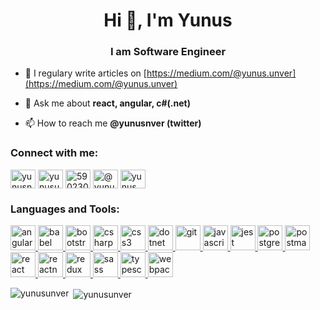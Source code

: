 <h1 align="center">Hi 👋, I'm Yunus</h1>
<h3 align="center">I am Software Engineer</h3>



- 📝 I regulary write articles on [https://medium.com/@yunus.unver](https://medium.com/@yunus.unver)

- 💬 Ask me about **react, angular, c#(.net)**

- 📫 How to reach me **@yunusnver (twitter)**


<h3 align="left">Connect with me:</h3>
<p align="left">
<a href="https://twitter.com/yunusnver" target="blank"><img align="center" src="https://cdn.jsdelivr.net/npm/simple-icons@3.0.1/icons/twitter.svg" alt="yunusnver" height="30" width="40" /></a>
<a href="https://linkedin.com/in/yunusunver" target="blank"><img align="center" src="https://cdn.jsdelivr.net/npm/simple-icons@3.0.1/icons/linkedin.svg" alt="yunusunver" height="30" width="40" /></a>
<a href="https://stackoverflow.com/users/5902309" target="blank"><img align="center" src="https://cdn.jsdelivr.net/npm/simple-icons@3.0.1/icons/stackoverflow.svg" alt="5902309" height="30" width="40" /></a>
<a href="https://medium.com/@yunus.unver" target="blank"><img align="center" src="https://cdn.jsdelivr.net/npm/simple-icons@3.0.1/icons/medium.svg" alt="@yunus.unver" height="30" width="40" /></a>
<a href="https://www.hackerrank.com/yunus_unver1995" target="blank"><img align="center" src="https://cdn.jsdelivr.net/npm/simple-icons@3.0.1/icons/hackerrank.svg" alt="yunus_unver1995" height="30" width="40" /></a>
</p>

<h3 align="left">Languages and Tools:</h3>
<p align="left"> <a href="https://angular.io" target="_blank"> <img src="https://devicons.github.io/devicon/devicon.git/icons/angularjs/angularjs-original.svg" alt="angularjs" width="40" height="40"/> </a> <a href="https://babeljs.io/" target="_blank"> <img src="https://www.vectorlogo.zone/logos/babeljs/babeljs-icon.svg" alt="babel" width="40" height="40"/> </a> <a href="https://getbootstrap.com" target="_blank"> <img src="https://devicons.github.io/devicon/devicon.git/icons/bootstrap/bootstrap-plain.svg" alt="bootstrap" width="40" height="40"/> </a> <a href="https://www.w3schools.com/cs/" target="_blank"> <img src="https://devicons.github.io/devicon/devicon.git/icons/csharp/csharp-original.svg" alt="csharp" width="40" height="40"/> </a> <a href="https://www.w3schools.com/css/" target="_blank"> <img src="https://devicons.github.io/devicon/devicon.git/icons/css3/css3-original-wordmark.svg" alt="css3" width="40" height="40"/> </a> <a href="https://dotnet.microsoft.com/" target="_blank"> <img src="https://devicons.github.io/devicon/devicon.git/icons/dot-net/dot-net-original-wordmark.svg" alt="dotnet" width="40" height="40"/> </a> <a href="https://git-scm.com/" target="_blank"> <img src="https://www.vectorlogo.zone/logos/git-scm/git-scm-icon.svg" alt="git" width="40" height="40"/> </a> <a href="https://developer.mozilla.org/en-US/docs/Web/JavaScript" target="_blank"> <img src="https://devicons.github.io/devicon/devicon.git/icons/javascript/javascript-original.svg" alt="javascript" width="40" height="40"/> </a> <a href="https://jestjs.io" target="_blank"> <img src="https://www.vectorlogo.zone/logos/jestjsio/jestjsio-icon.svg" alt="jest" width="40" height="40"/> </a> <a href="https://www.postgresql.org" target="_blank"> <img src="https://devicons.github.io/devicon/devicon.git/icons/postgresql/postgresql-original-wordmark.svg" alt="postgresql" width="40" height="40"/> </a> <a href="https://postman.com" target="_blank"> <img src="https://www.vectorlogo.zone/logos/getpostman/getpostman-icon.svg" alt="postman" width="40" height="40"/> </a> <a href="https://reactjs.org/" target="_blank"> <img src="https://devicons.github.io/devicon/devicon.git/icons/react/react-original-wordmark.svg" alt="react" width="40" height="40"/> </a> <a href="https://reactnative.dev/" target="_blank"> <img src="https://reactnative.dev/img/header_logo.svg" alt="reactnative" width="40" height="40"/> </a> <a href="https://redux.js.org" target="_blank"> <img src="https://devicons.github.io/devicon/devicon.git/icons/redux/redux-original.svg" alt="redux" width="40" height="40"/> </a> <a href="https://sass-lang.com" target="_blank"> <img src="https://devicons.github.io/devicon/devicon.git/icons/sass/sass-original.svg" alt="sass" width="40" height="40"/> </a> <a href="https://www.typescriptlang.org/" target="_blank"> <img src="https://devicons.github.io/devicon/devicon.git/icons/typescript/typescript-original.svg" alt="typescript" width="40" height="40"/> </a> <a href="https://webpack.js.org" target="_blank"> <img src="https://devicons.github.io/devicon/devicon.git/icons/webpack/webpack-original.svg" alt="webpack" width="40" height="40"/> </a> </p>

<p><img align="left" src="https://github-readme-stats.vercel.app/api/top-langs?username=yunusunver&show_icons=true&locale=en&layout=compact" alt="yunusunver" /></p>

<p>&nbsp;<img align="center" src="https://github-readme-stats.vercel.app/api?username=yunusunver&show_icons=true&locale=en" alt="yunusunver" /></p>
